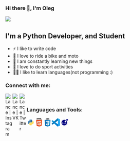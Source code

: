 ### Hi there 👋, I'm Oleg
![](https://komarev.com/ghpvc/?username=Lance1231)

## I'm a Python Developer, and Student
- ⚡ I like to write code
- 🎉 I love to ride a bike and moto
- 🥅 I am constantly learning new things
- 💪 I love to do sport activities
- 🤹🏽 I like to learn languages(not programming :)

### Connect with me:




[<img align="left" alt="Lance | Instagram" width="22px" src="https://cdn.jsdelivr.net/npm/simple-icons@v3/icons/instagram.svg" />][instagram]
[<img align="left" alt="Lance | VK" width="22px" src="https://cdn.jsdelivr.net/npm/simple-icons@v3/icons/vk.svg" />][vk]
[<img align="left" alt="Lance | Twitter" width="22px" src="https://cdn.jsdelivr.net/npm/simple-icons@v3/icons/twitter.svg" />][twitter]

<br />

### Languages and Tools:

<img align="left" alt="React" width="26px" src="https://raw.githubusercontent.com/github/explore/80688e429a7d4ef2fca1e82350fe8e3517d3494d/topics/python/python.png" />
<img align="left" alt="HTML5" width="26px" src="https://raw.githubusercontent.com/github/explore/80688e429a7d4ef2fca1e82350fe8e3517d3494d/topics/html/html.png" />
<img align="left" alt="CSS3" width="26px" src="https://raw.githubusercontent.com/github/explore/80688e429a7d4ef2fca1e82350fe8e3517d3494d/topics/css/css.png" />
<img align="left" alt="Visual Studio Code" width="26px" src="https://raw.githubusercontent.com/github/explore/80688e429a7d4ef2fca1e82350fe8e3517d3494d/topics/visual-studio-code/visual-studio-code.png" />
<img align="left" alt="Visual Studio Code" width="26px" src="https://raw.githubusercontent.com/github/explore/80688e429a7d4ef2fca1e82350fe8e3517d3494d/topics/lua/lua.png" />

<br />
<br />

[instagram]: https://www.instagram.com/yakovesky
[vk]: https://vk.com/lande1
[twitter]: https://twitter.com/Lance93773831
